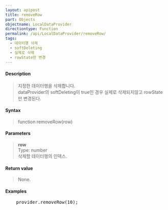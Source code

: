 ```yaml
---
layout: apipost
title: removeRow
part: Objects
objectname: LocalDataProvider
directiontype: Function
permalink: /api/LocalDataProvider/removeRow/
tags: 
  - 데이터행 삭제
  - softDeleting
  - 실제로 삭제
  - rowState만 변경
---
```



#### Description

> 지정한 데이터행을 삭제합니다.  
> dataProvider의 softDeleting이 true인 경우 실제로 삭제되지않고 rowState만 변경된다.

#### Syntax

> function removeRow(row)

#### Parameters

> **row**  
> Type: number  
> 삭제할 데이터행의 인덱스.

#### Return value

> None.

#### Examples 

<pre class="prettyprint">
    provider.removeRow(10);
</pre>

